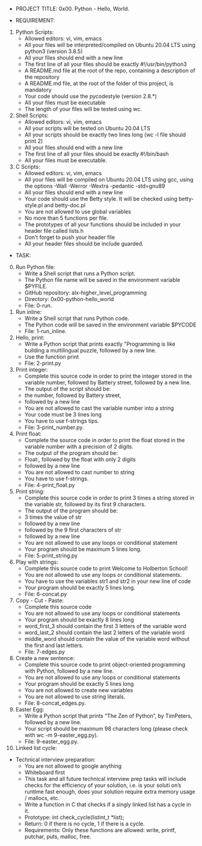 * PROJECT TITLE: 0x00. Python - Hello, World.

* REQUIREMENT:
1. Python Scripts:
	* Allowed editors: vi, vim, emacs
	* All your files will be interpreted/compiled on Ubuntu 20.04 LTS using python3 (version 3.8.5)
	* All your files should end with a new line
	* The first line of all your files should be exactly #!/usr/bin/python3
	* A README.md file at the root of the repo, containing a description of the repository
	* A README.md file, at the root of the folder of this project, is mandatory
	* Your code should use the pycodestyle (version 2.8.*)
	* All your files must be executable
	* The length of your files will be tested using wc.
2. Shell Scripts:
	* Allowed editors: vi, vim, emacs
	* All your scripts will be tested on Ubuntu 20.04 LTS
	* All your scripts should be exactly two lines long (wc -l file should print 2)
	* All your files should end with a new line
	* The first line of all your files should be exactly #!/bin/bash
	* All your files must be executable.
3. C Scripts:
	* Allowed editors: vi, vim, emacs
	* All your files will be compiled on Ubuntu 20.04 LTS using gcc, using the options -Wall -Werror -Wextra -pedantic -std=gnu89
	* All your files should end with a new line
	* Your code should use the Betty style. It will be checked using betty-style.pl and betty-doc.pl
	* You are not allowed to use global variables
	* No more than 5 functions per file.
	* The prototypes of all your functions should be included in your header file called lists.h
	* Don’t forget to push your header file
	* All your header files should be include guarded.

* TASK:
0. Run Python file:
	* Write a Shell script that runs a Python script.
	* The Python file name will be saved in the environment variable $PYFILE.
	*  GitHub repository: alx-higher_level_programming
	* Directory: 0x00-python-hello_world
	* File: 0-run.
1. Run inline:
	* Write a Shell script that runs Python code.
	* The Python code will be saved in the environment variable $PYCODE
	* File: 1-run_inline.
2. Hello, print:
	* Write a Python script that prints exactly "Programming is like building a multilingual puzzle, followed by a new line.
	* Use the function print
	* File: 2-print.py
3. Print integer:
	* Complete this source code in order to print the integer stored in the variable number, followed by Battery street, followed by a new 		line.
	* The output of the script should be:
	* the number, followed by Battery street,
	* followed by a new line
	* You are not allowed to cast the variable number into a string
	* Your code must be 3 lines long
	* You have to use f-strings tips.
	* File: 3-print_number.py.
4. Print float:
	* Complete the source code in order to print the float stored in the variable number with a precision of 2 digits.
	* The output of the program should be:
	* Float:, followed by the float with only 2 digits
	* followed by a new line
	* You are not allowed to cast number to string
	* You have to use f-strings.
	* File: 4-print_float.py
5. Print string:
	* Complete this source code in order to print 3 times a string stored in the variable str, followed by its first 9 characters.
	* The output of the program should be:
	* 3 times the value of str
	* followed by a new line
	* followed by the 9 first characters of str
	* followed by a new line
	* You are not allowed to use any loops or conditional statement
	* Your program should be maximum 5 lines long.
	* File: 5-print_string.py
6. Play with strings:
	* Complete this source code to print Welcome to Holberton School!
	* You are not allowed to use any loops or conditional statements.
	* You have to use the variables str1 and str2 in your new line of code
	* Your program should be exactly 5 lines long.
	* File: 6-concat.py
7. Copy - Cut - Paste:
	* Complete this source code
	* You are not allowed to use any loops or conditional statements
	* Your program should be exactly 8 lines long
	* word_first_3 should contain the first 3 letters of the variable word
	* word_last_2 should contain the last 2 letters of the variable word
	* middle_word should contain the value of the variable word without the first and last letters.
	* File: 7-edges.py
8. Create a new sentence:
	* Complete this source code to print object-oriented programming with Python, followed by a new line.
	* You are not allowed to use any loops or conditional statements
	* Your program should be exactly 5 lines long
	* You are not allowed to create new variables
	* You are not allowed to use string literals.
	* File: 8-concat_edges.py.
9. Easter Egg:
	* Write a Python script that prints “The Zen of Python”, by TimPeters, followed by a new line.
	* Your script should be maximum 98 characters long (please check with wc -m 9-easter_egg.py).
	* File: 9-easter_egg.py.
10. Linked list cycle:
* Technical interview preparation:
	* You are not allowed to google anything
	* Whiteboard first
	* This task and all future technical interview prep tasks will include checks for the efficiency of your solution, i.e. is your soluti		on’s runtime fast enough, does your solution require extra memory usage / mallocs, etc.
	* Write a function in C that checks if a singly linked list has a cycle in it.
	* Prototype: int check_cycle(listint_t *list);
	* Return: 0 if there is no cycle, 1 if there is a cycle.
	* Requirements: Only these functions are allowed: write, printf, putchar, puts, malloc, free.
